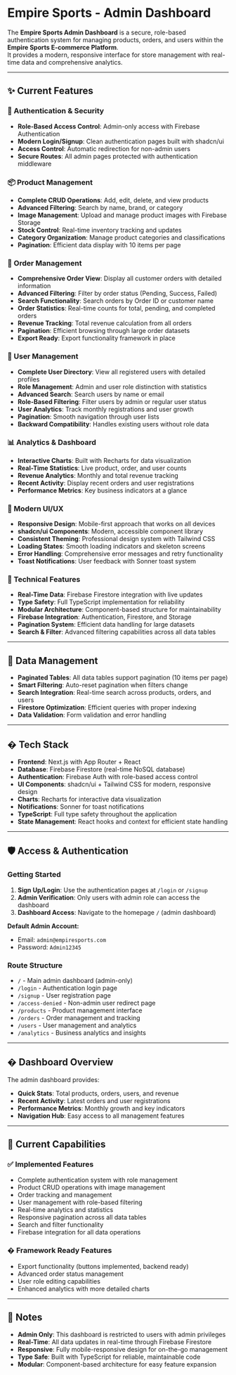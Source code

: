 # Empire Sports - Admin Dashboard

The **Empire Sports Admin Dashboard** is a secure, role-based authentication system for managing products, orders, and users within the **Empire Sports E-commerce Platform**.  
It provides a modern, responsive interface for store management with real-time data and comprehensive analytics.

---

## ✨ Current Features

### 🔐 Authentication & Security

- **Role-Based Access Control**: Admin-only access with Firebase Authentication
- **Modern Login/Signup**: Clean authentication pages built with shadcn/ui
- **Access Control**: Automatic redirection for non-admin users
- **Secure Routes**: All admin pages protected with authentication middleware

### 📦 Product Management

- **Complete CRUD Operations**: Add, edit, delete, and view products
- **Advanced Filtering**: Search by name, brand, or category
- **Image Management**: Upload and manage product images with Firebase Storage
- **Stock Control**: Real-time inventory tracking and updates
- **Category Organization**: Manage product categories and classifications
- **Pagination**: Efficient data display with 10 items per page

### 🧾 Order Management

- **Comprehensive Order View**: Display all customer orders with detailed information
- **Advanced Filtering**: Filter by order status (Pending, Success, Failed)
- **Search Functionality**: Search orders by Order ID or customer name
- **Order Statistics**: Real-time counts for total, pending, and completed orders
- **Revenue Tracking**: Total revenue calculation from all orders
- **Pagination**: Efficient browsing through large order datasets
- **Export Ready**: Export functionality framework in place

### 👥 User Management

- **Complete User Directory**: View all registered users with detailed profiles
- **Role Management**: Admin and user role distinction with statistics
- **Advanced Search**: Search users by name or email
- **Role-Based Filtering**: Filter users by admin or regular user status
- **User Analytics**: Track monthly registrations and user growth
- **Pagination**: Smooth navigation through user lists
- **Backward Compatibility**: Handles existing users without role data

### 📊 Analytics & Dashboard

- **Interactive Charts**: Built with Recharts for data visualization
- **Real-Time Statistics**: Live product, order, and user counts
- **Revenue Analytics**: Monthly and total revenue tracking
- **Recent Activity**: Display recent orders and user registrations
- **Performance Metrics**: Key business indicators at a glance

### 🎨 Modern UI/UX

- **Responsive Design**: Mobile-first approach that works on all devices
- **shadcn/ui Components**: Modern, accessible component library
- **Consistent Theming**: Professional design system with Tailwind CSS
- **Loading States**: Smooth loading indicators and skeleton screens
- **Error Handling**: Comprehensive error messages and retry functionality
- **Toast Notifications**: User feedback with Sonner toast system

### 🔧 Technical Features

- **Real-Time Data**: Firebase Firestore integration with live updates
- **Type Safety**: Full TypeScript implementation for reliability
- **Modular Architecture**: Component-based structure for maintainability
- **Firebase Integration**: Authentication, Firestore, and Storage
- **Pagination System**: Efficient data handling for large datasets
- **Search & Filter**: Advanced filtering capabilities across all data tables

---

## 🎯 Data Management

- **Paginated Tables**: All data tables support pagination (10 items per page)
- **Smart Filtering**: Auto-reset pagination when filters change
- **Search Integration**: Real-time search across products, orders, and users
- **Firestore Optimization**: Efficient queries with proper indexing
- **Data Validation**: Form validation and error handling

---

## � Tech Stack

- **Frontend**: Next.js with App Router + React
- **Database**: Firebase Firestore (real-time NoSQL database)
- **Authentication**: Firebase Auth with role-based access control
- **UI Components**: shadcn/ui + Tailwind CSS for modern, responsive design
- **Charts**: Recharts for interactive data visualization
- **Notifications**: Sonner for toast notifications
- **TypeScript**: Full type safety throughout the application
- **State Management**: React hooks and context for efficient state handling

---

## 🛡️ Access & Authentication

### Getting Started

1. **Sign Up/Login**: Use the authentication pages at `/login` or `/signup`
2. **Admin Verification**: Only users with admin role can access the dashboard
3. **Dashboard Access**: Navigate to the homepage `/` (admin dashboard)

**Default Admin Account:**

- Email: `admin@empiresports.com`
- Password: `Admin12345`

### Route Structure

- `/` - Main admin dashboard (admin-only)
- `/login` - Authentication login page
- `/signup` - User registration page
- `/access-denied` - Non-admin user redirect page
- `/products` - Product management interface
- `/orders` - Order management and tracking
- `/users` - User management and analytics
- `/analytics` - Business analytics and insights

---

## � Dashboard Overview

The admin dashboard provides:

- **Quick Stats**: Total products, orders, users, and revenue
- **Recent Activity**: Latest orders and user registrations
- **Performance Metrics**: Monthly growth and key indicators
- **Navigation Hub**: Easy access to all management features

---

## 🚀 Current Capabilities

### ✅ Implemented Features

- Complete authentication system with role management
- Product CRUD operations with image management
- Order tracking and management
- User management with role-based filtering
- Real-time analytics and statistics
- Responsive pagination across all data tables
- Search and filter functionality
- Firebase integration for all data operations

### � Framework Ready Features

- Export functionality (buttons implemented, backend ready)
- Advanced order status management
- User role editing capabilities
- Enhanced analytics with more detailed charts

---

## 📝 Notes

- **Admin Only**: This dashboard is restricted to users with admin privileges
- **Real-Time**: All data updates in real-time through Firebase Firestore
- **Responsive**: Fully mobile-responsive design for on-the-go management
- **Type Safe**: Built with TypeScript for reliable, maintainable code
- **Modular**: Component-based architecture for easy feature expansion
